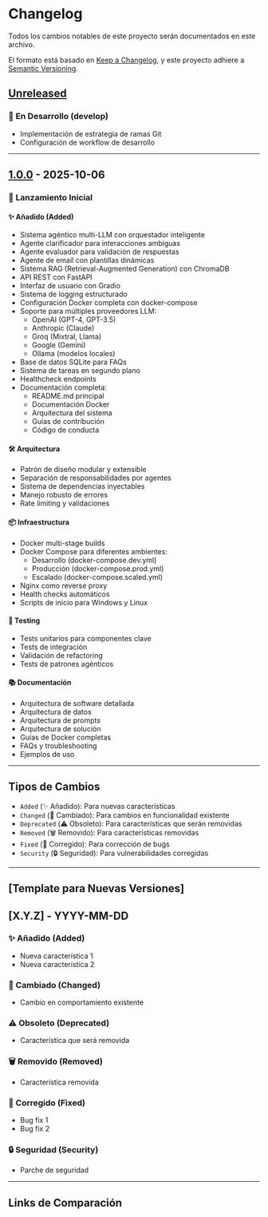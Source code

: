 # Changelog

Todos los cambios notables de este proyecto serán documentados en este archivo.

El formato está basado en [Keep a Changelog](https://keepachangelog.com/es-ES/1.0.0/),
y este proyecto adhiere a [Semantic Versioning](https://semver.org/lang/es/).

## [Unreleased]

### 🎯 En Desarrollo (develop)

- Implementación de estrategia de ramas Git
- Configuración de workflow de desarrollo

---

## [1.0.0] - 2025-10-06

### 🎉 Lanzamiento Inicial

#### ✨ Añadido (Added)

- Sistema agéntico multi-LLM con orquestador inteligente
- Agente clarificador para interacciones ambiguas
- Agente evaluador para validación de respuestas
- Agente de email con plantillas dinámicas
- Sistema RAG (Retrieval-Augmented Generation) con ChromaDB
- API REST con FastAPI
- Interfaz de usuario con Gradio
- Sistema de logging estructurado
- Configuración Docker completa con docker-compose
- Soporte para múltiples proveedores LLM:
  - OpenAI (GPT-4, GPT-3.5)
  - Anthropic (Claude)
  - Groq (Mixtral, Llama)
  - Google (Gemini)
  - Ollama (modelos locales)
- Base de datos SQLite para FAQs
- Sistema de tareas en segundo plano
- Healthcheck endpoints
- Documentación completa:
  - README.md principal
  - Documentación Docker
  - Arquitectura del sistema
  - Guías de contribución
  - Código de conducta

#### 🛠️ Arquitectura

- Patrón de diseño modular y extensible
- Separación de responsabilidades por agentes
- Sistema de dependencias inyectables
- Manejo robusto de errores
- Rate limiting y validaciones

#### 📦 Infraestructura

- Docker multi-stage builds
- Docker Compose para diferentes ambientes:
  - Desarrollo (docker-compose.dev.yml)
  - Producción (docker-compose.prod.yml)
  - Escalado (docker-compose.scaled.yml)
- Nginx como reverse proxy
- Health checks automáticos
- Scripts de inicio para Windows y Linux

#### 🧪 Testing

- Tests unitarios para componentes clave
- Tests de integración
- Validación de refactoring
- Tests de patrones agénticos

#### 📚 Documentación

- Arquitectura de software detallada
- Arquitectura de datos
- Arquitectura de prompts
- Arquitectura de solución
- Guías de Docker completas
- FAQs y troubleshooting
- Ejemplos de uso

---

## Tipos de Cambios

- `Added` (✨ Añadido): Para nuevas características
- `Changed` (🔄 Cambiado): Para cambios en funcionalidad existente
- `Deprecated` (⚠️ Obsoleto): Para características que serán removidas
- `Removed` (🗑️ Removido): Para características removidas
- `Fixed` (🐛 Corregido): Para corrección de bugs
- `Security` (🔒 Seguridad): Para vulnerabilidades corregidas

---

## [Template para Nuevas Versiones]

## [X.Y.Z] - YYYY-MM-DD

### ✨ Añadido (Added)

- Nueva característica 1
- Nueva característica 2

### 🔄 Cambiado (Changed)

- Cambio en comportamiento existente

### ⚠️ Obsoleto (Deprecated)

- Característica que será removida

### 🗑️ Removido (Removed)

- Característica removida

### 🐛 Corregido (Fixed)

- Bug fix 1
- Bug fix 2

### 🔒 Seguridad (Security)

- Parche de seguridad

---

## Links de Comparación

[Unreleased]: https://github.com/stith1987/agente-cv/compare/v1.0.0...HEAD
[1.0.0]: https://github.com/stith1987/agente-cv/releases/tag/v1.0.0
